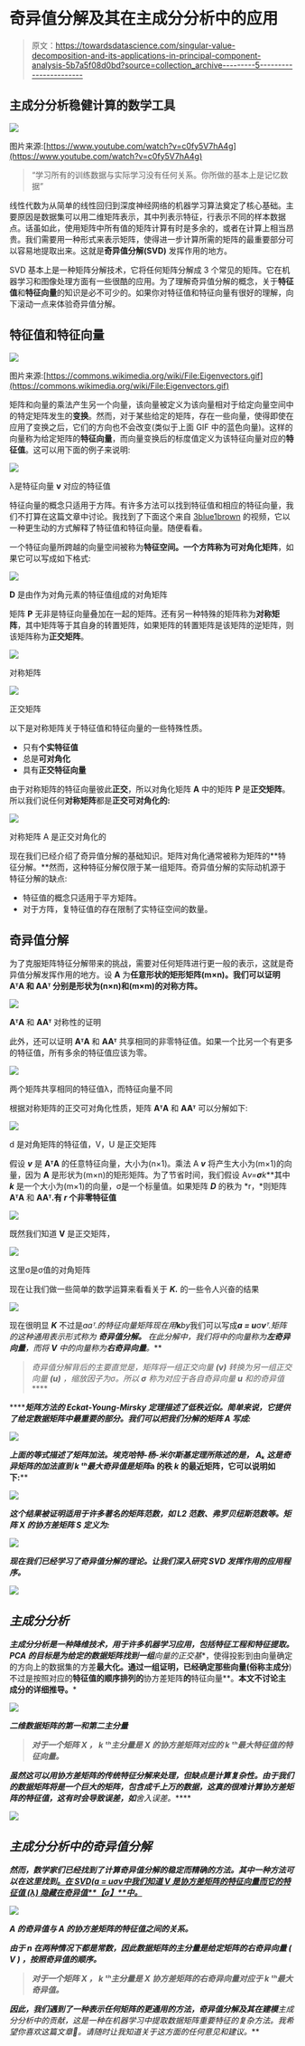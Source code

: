 # 奇异值分解及其在主成分分析中的应用

> 原文：<https://towardsdatascience.com/singular-value-decomposition-and-its-applications-in-principal-component-analysis-5b7a5f08d0bd?source=collection_archive---------5----------------------->

## 主成分分析稳健计算的数学工具

![](img/5502d295ad7fc5d8337e72d846ef7c92.png)

图片来源:[https://www.youtube.com/watch?v=c0fy5V7hA4g](https://www.youtube.com/watch?v=c0fy5V7hA4g)

> “学习所有的训练数据与实际学习没有任何关系。你所做的基本上是记忆数据”

线性代数为从简单的线性回归到深度神经网络的机器学习算法奠定了核心基础。主要原因是数据集可以用二维矩阵表示，其中列表示特征，行表示不同的样本数据点。话虽如此，使用矩阵中所有值的矩阵计算有时是多余的，或者在计算上相当昂贵。我们需要用一种形式来表示矩阵，使得进一步计算所需的矩阵的最重要部分可以容易地提取出来。这就是**奇异值分解(SVD)** 发挥作用的地方。

SVD 基本上是一种矩阵分解技术，它将任何矩阵分解成 3 个常见的矩阵。它在机器学习和图像处理方面有一些很酷的应用。为了理解奇异值分解的概念，关于**特征值**和**特征向量**的知识是必不可少的。如果你对特征值和特征向量有很好的理解，向下滚动一点来体验奇异值分解。

## 特征值和特征向量

![](img/bb7794a0a0997ccb47cb2443ea6f9acd.png)

图片来源:[https://commons.wikimedia.org/wiki/File:Eigenvectors.gif](https://commons.wikimedia.org/wiki/File:Eigenvectors.gif)

矩阵和向量的乘法产生另一个向量，该向量被定义为该向量相对于给定向量空间中的特定矩阵发生的**变换**。然而，对于某些给定的矩阵，存在一些向量，使得即使在应用了变换之后，它们的方向也不会改变(类似于上面 GIF 中的蓝色向量)。这样的向量称为给定矩阵的**特征向量**，而向量变换后的标度值定义为该特征向量对应的**特征值**。这可以用下面的例子来说明:

![](img/1a4a2d60ab805e1ea2277fc4f3a9fc8d.png)

λ是特征向量 **v** 对应的特征值

特征向量的概念只适用于方阵。有许多方法可以找到特征值和相应的特征向量，我们不打算在这篇文章中讨论。我找到了下面这个来自 [3blue1brown](https://www.3blue1brown.com/) 的视频，它以一种更生动的方式解释了特征值和特征向量。随便看看。

一个特征向量所跨越的向量空间被称为**特征空间。**一个方阵称为**可对角化矩阵**，如果它可以写成如下格式:

![](img/efe19edd1fadd09277f292d430343697.png)

**D** 是由作为对角元素的特征值组成的对角矩阵

矩阵 **P** 无非是特征向量叠加在一起的矩阵。还有另一种特殊的矩阵称为**对称矩阵**，其中矩阵等于其自身的转置矩阵，如果矩阵的转置矩阵是该矩阵的逆矩阵，则该矩阵称为**正交矩阵**。

![](img/59e1b07dd0fdfd6ae5933648f9889b0a.png)

对称矩阵

![](img/1f9592fae1ba857b492e73c0a4227955.png)

正交矩阵

以下是对称矩阵关于特征值和特征向量的一些特殊性质。

*   只有**个实特征值**
*   总是**可对角化**
*   具有**正交特征向量**

由于对称矩阵的特征向量彼此**正交**，所以对角化矩阵 **A** 中的矩阵 **P** 是**正交矩阵**。所以我们说任何**对称矩阵**都是**正交可对角化的:**

![](img/bc929a9e14f402b34cc6d6844532c34c.png)

对称矩阵 A 是正交对角化的

现在我们已经介绍了奇异值分解的基础知识。矩阵对角化通常被称为矩阵的**特征分解。**然而，这种特征分解仅限于某一组矩阵。奇异值分解的实际动机源于特征分解的缺点:

*   特征值的概念只适用于平方矩阵。
*   对于方阵，复特征值的存在限制了实特征空间的数量。

## 奇异值分解

为了克服矩阵特征分解带来的挑战，需要对任何矩阵进行更一般的表示，这就是奇异值分解发挥作用的地方。设 **A** 为**任意形状的矩形矩阵(m×n)。我们可以证明 **AᵀA** 和 **AAᵀ** 分别是形状为(n×n)和(m×m)的对称方阵。**

![](img/2fae3f87b18e29838144e6c797894f29.png)

**AᵀA** 和 **AAᵀ** 对称性的证明

此外，还可以证明 **AᵀA** 和 **AAᵀ** 共享相同的非零特征值。如果一个比另一个有更多的特征值，所有多余的特征值应该为零。

![](img/88af9e76aefeb855bf26916f0e7ecbf3.png)

两个矩阵共享相同的特征值λ，而特征向量不同

根据对称矩阵的正交可对角化性质，矩阵 **AᵀA** 和 **AAᵀ** 可以分解如下:

![](img/e561b80ac39abb347bfe790bd6b7eca2.png)

d 是对角矩阵的特征值，V，U 是正交矩阵

假设 ***v*** 是 **AᵀA** 的任意特征向量，大小为(n×1)。乘法 A ***v*** 将产生大小为(m×1)的向量，因为 **A** 是形状为(m×n)的矩形矩阵。为了节省时间，我们假设 A***v*=**σ***k***其中 ***k*** 是一个大小为(m×1)的向量，σ是一个标量值。如果矩阵 ***D*** 的秩为 *r，*则矩阵 **AᵀA** 和 **AAᵀ.有 *r* 个非零特征值**

![](img/582627a8acc558eae414b57d8f0953c2.png)

既然我们知道 **V** 是正交矩阵，

![](img/56874c785210a3a0cfa46eec42c31a9a.png)

这里σ是σ值的对角矩阵

现在让我们做一些简单的数学运算来看看关于 ***K.*** 的一些令人兴奋的结果

![](img/5d91e0fd5213575290fc75c68dad7b39.png)

现在很明显 ***K*** 不过是*aaᵀ.的特征向量矩阵现在用***k***by*我们可以写成***a = u***σ***v****ᵀ.*矩阵的这种通用表示形式称为 ***奇异值分解。*** 在此分解中，我们将*中的向量称为**左奇异向量**，而将 **V** 中的向量称为**右奇异向量**。***

> ***奇异值分解背后的主要直觉是，矩阵*将一组正交向量 **(v)** 转换为另一组正交向量 **(u)** ，缩放因子为σ。所以 **σ** 称为对应于各自奇异向量 ***u*** 和*的奇异值*****

*******矩阵方法的 Eckat-Young-Mirsky 定理**描述了低秩近似。简单来说，它提供了给定数据矩阵中最重要的部分。我们可以把我们分解的矩阵 ***A*** 写成:*****

***![](img/fd2ff67b7397a3006c52795b920faa6b.png)***

***上面的等式描述了矩阵加法。**埃克哈特-杨-米尔斯基**定理所陈述的是， ***Aₖ*** 这是奇异矩阵的加法直到 *k* ᵗʰ最大奇异值是矩阵*a 的秩 *k* 的最近矩阵，它可以说明如下:****

***![](img/83b29a51bd3363fa71a2b790617e9d2c.png)***

***这个结果被证明适用于许多著名的矩阵范数，如 L2 范数、弗罗贝纽斯范数等。矩阵 **X** 的协方差矩阵 **S** 定义为:***

***![](img/41cebdf49ec78ac2cdf1ba1a21a39461.png)***

***现在我们已经学习了奇异值分解的理论。让我们深入研究 SVD 发挥作用的应用程序。***

***![](img/a0b335400011d40af8b63b206fa48c07.png)***

## ***主成分分析***

*****主成分分析**是一种降维技术，用于许多机器学习应用，包括特征工程和特征提取。PCA 的目标是为给定的数据矩阵找到一组**向量**的**正交基**，使得投影到由向量确定的方向上的数据集的方差**最大化。**通过一组证明，已经确定那些向量(俗称**主成分**)不过是按照对应的**特征值的顺序排列的**协方差矩阵**的**特征向量**。**本文不讨论主成分的详细推导。***

***![](img/370be93e4d0b3258b2acd9284e4cbda5.png)***

***二维数据矩阵的第一和第二主分量***

> ***对于一个矩阵 **X** ， *k* ᵗʰ主分量是 **X** 的协方差矩阵对应的 *k* ᵗʰ最大特征值的特征向量。***

***虽然这可以用协方差矩阵的传统特征分解来处理，但缺点是计算复杂性。由于我们的数据矩阵将是一个巨大的矩阵，包含成千上万的数据，这真的很难计算协方差矩阵的特征值，这有时会导致误差，如**舍入误差。*****

***![](img/34205d4e14d529926510f4863755342c.png)***

## ***主成分分析中的奇异值分解***

***然而，数学家们已经找到了计算奇异值分解的稳定而精确的方法。其中一种方法可以在这里找到[。在 SVD(***a = u***σ***v****中我们知道 ***V*** 是协方差矩阵的特征向量而它的特征值 **(λ)** 隐藏在奇异值**【σ】**中。*](http://www.math.iit.edu/~fass/477577_Chapter_12.pdf)***

***![](img/d4c4400cd44730adbd445ad760b781a5.png)***

***A 的奇异值与 A 的协方差矩阵的特征值之间的关系。***

***由于 *n* 在两种情况下都是常数，因此数据矩阵的主分量是给定矩阵的右奇异向量 **( *V* )** ，按照奇异值的顺序。***

> ***对于一个矩阵 **X** ， *k* ᵗʰ主分量是 **X** 协方差矩阵的右奇异向量对应于 *k* ᵗʰ最大奇异值。***

***因此，我们遇到了一种表示任何矩阵的更通用的方法，**奇异值分解**及其在建模**主成分分析**中的贡献，这是一种在机器学习中提取数据矩阵重要特征的复杂方法。我希望你喜欢这篇文章🙂。请随时让我知道关于这方面的任何意见和建议。***